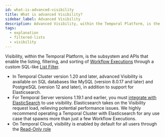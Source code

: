 ```yaml
---
id: what-is-advanced-visibility
title: What is advanced Visibility?
sidebar_label: Advanced Visibility
description: Advanced Visibility, within the Temporal Platform, is the subsystem and APIs that enable the listing, filtering, and sorting of Workflow Executions through an SQL-like query syntax.
tags:
  - explanation
  - filtered-lists
  - visibility
---
```


Visibility, within the Temporal Platform, is the subsystem and APIs that enable the listing, filtering, and sorting of [Workflow Executions](/concepts/what-is-a-workflow-execution) through a custom SQL-like [List Filter](/concepts/what-is-a-list-filter).

- In Temporal Cluster version 1.20 and later, advanced Visibility is available on SQL databases like MySQL (version 8.0.17 and later) and PostgreSQL (version 12 and later), in addition to support for Elasticsearch.
- For Temporal Server versions 1.19.1 and earlier, you must [integrate with ElasticSearch](/clusters/how-to-integrate-elasticsearch-into-a-temporal-cluster) to use visibility.
  Elasticsearch takes on the Visibility request load, relieving potential performance issues.
  We highly recommend operating a Temporal Cluster with Elasticsearch for any use case that spawns more than just a few Workflow Executions.
- On Temporal Cloud, visibility is enabled by default for all users through the [Read-Only role](/cloud/how-to-get-started-with-temporal-cloud#invite-users)

